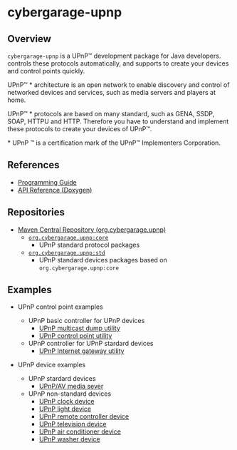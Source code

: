 # cybergarage-upnp

## Overview

`cybergarage-upnp` is a UPnP™ development package for Java developers. controls these protocols automatically, and supports to create your devices and control points quickly.

UPnP™ \* architecture is an open network to enable discovery and control of networked devices and services, such as media servers and players at home.

UPnP™ \* protocols are based on many standard, such as GENA, SSDP, SOAP, HTTPU and HTTP. Therefore you have to understand and implement these protocols to create your devices of UPnP™.

\* UPnP ™ is a certification mark of the UPnP™ Implementers Corporation.

## References

- [Programming Guide](doc/cybergarage-upnp-prgguide.pdf)
- [API Reference (Doxygen)](http://cybergarage.github.io/cybergarage-upnp/)

## Repositories

- [Maven Central Repository (org.cybergarage.upnp)](https://search.maven.org/search?q=g:org.cybergarage.upnp)
  - [`org.cybergarage.upnp:core`](https://search.maven.org/artifact/org.cybergarage.upnp/core)
    - UPnP standard protocol packages 
  - [`org.cybergarage.upnp:std`](https://search.maven.org/artifact/org.cybergarage.upnp/std)
    - UPnP standard devices packages based on `org.cybergarage.upnp:core`

## Examples

- UPnP control point examples
  - UPnP basic controller for UPnP devices
    - [UPnP multicast dump utility](tools/upnpdump)
    - [UPnP control point utility](tools/control-point)
  - UPnP controller for UPnP stardard devices
    - [UPnP Internet gateway utility ](tools/igd-tool)
 
- UPnP device examples
  - UPnP stardard devices
    - [UPnP/AV media sever](examples/media-server)
  - UPnP non-standard devices
    - [UPnP clock device](examples/clock)
    - [UPnP light device](examples/light)
    - [UPnP remote controller device](examples/)
    - [UPnP television device](examples/tv)
    - [UPnP air conditioner device](examples/air-conditioner)
    - [UPnP washer device](examples/washer)
